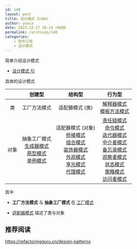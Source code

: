 ```yaml
---
id: 140
layout: post
title: 设计模式 Index
author: yexca
date: 2023-12-27 16:14 +0800
permalink: /archives/140
categories:
    - 软件工程
    - 设计模式
---
```


简单介绍设计模式

* [设计模式 引](https://blog.yexca.net/archives/108)

具体的设计模式

|      |                            创建型                            |                            结构型                            |                            行为型                            |
| :--: | :----------------------------------------------------------: | :----------------------------------------------------------: | :----------------------------------------------------------: |
|  类  |                         工厂方法模式                         |                       适配器模式 (类)                        |                 [解释器模式](https://blog.yexca.net/archives/126)<br />[模板方法模式](https://blog.yexca.net/archives/138)                 |
| 对象 | 抽象工厂模式<br />[生成器模式](https://blog.yexca.net/archives/112)<br />[原型模式](https://blog.yexca.net/archives/113)<br />[单例模式](https://blog.yexca.net/archives/115) | 适配器模式 (对象)<br />[桥接模式](https://blog.yexca.net/archives/118)<br />[组合模式](https://blog.yexca.net/archives/119)<br />[装饰器模式](https://blog.yexca.net/archives/120)<br />[外观模式](https://blog.yexca.net/archives/121)<br />[享元模式](https://blog.yexca.net/archives/122)<br />[代理模式](https://blog.yexca.net/archives/123) | [责任链模式](https://blog.yexca.net/archives/124)<br />[命令模式](https://blog.yexca.net/archives/125)<br />[迭代器模式](https://blog.yexca.net/archives/127)<br />[中介者模式](https://blog.yexca.net/archives/128)<br />[备忘录模式](https://blog.yexca.net/archives/132)<br />[观察者模式](https://blog.yexca.net/archives/134)<br />[状态模式](https://blog.yexca.net/archives/136)<br />[策略模式](https://blog.yexca.net/archives/137)<br />[访问者模式](https://blog.yexca.net/archives/139) |

其中

* **工厂方法模式** 与 **抽象工厂模式** 在 [工厂模式](https://blog.yexca.net/archives/111)

* [适配器模式](https://blog.yexca.net/archives/117) 描述了类与对象

## 推荐阅读

<https://refactoringguru.cn/design-patterns>